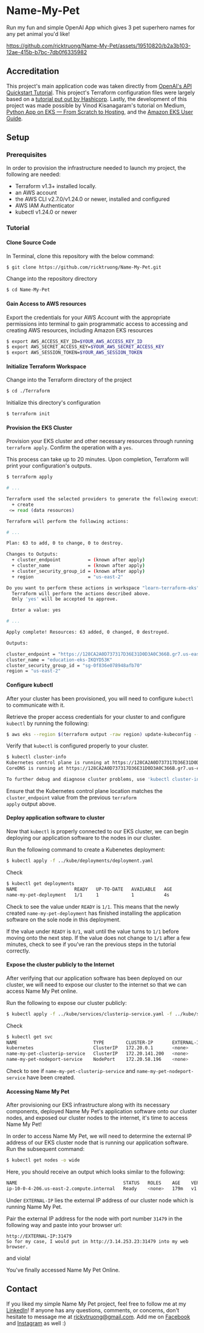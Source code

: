 # Name-My-Pet
Run my fun and simple OpenAI App which gives 3 pet superhero names for any pet animal you'd like!

https://github.com/ricktruong/Name-My-Pet/assets/19510820/b2a3b103-12ae-415b-b7bc-7db0f6335982


## Accreditation
This project's main application code was taken directly from [OpenAI's API Quickstart Tutorial](https://platform.openai.com/docs/quickstart). This project's Terraform configuration files were largely based on a [tutorial put out by Hashicorp](https://developer.hashicorp.com/terraform/tutorials/kubernetes/eks). Lastly, the development of this project was made possible by Vinod Kisanagaram's tutorial on Medium, [Python App on EKS — From Scratch to Hosting](https://towardsaws.com/python-app-on-eks-from-scratch-to-hosting-af040f8dacf0), and the [Amazon EKS User Guide](https://docs.aws.amazon.com/eks/latest/userguide/what-is-eks.html).

## Setup
### Prerequisites
In order to provision the infrastructure needed to launch my project, the following are needed:

- Terraform v1.3+ installed locally.
- an AWS account
- the AWS CLI v2.7.0/v1.24.0 or newer, installed and configured
- AWS IAM Authenticator
- kubectl v1.24.0 or newer

### Tutorial
#### Clone Source Code
In Terminal, clone this repository with the below command:
```bash
$ git clone https://github.com/ricktruong/Name-My-Pet.git
```

Change into the repository directory
```bash
$ cd Name-My-Pet
```

#### Gain Access to AWS resources
Export the credentials for your AWS Account with the appropriate permissions into terminal to gain programmatic access to accessing and creating AWS resources, including Amazon EKS resources
```bash
$ export AWS_ACCESS_KEY_ID=$YOUR_AWS_ACCESS_KEY_ID
$ export AWS_SECRET_ACCESS_KEY=$YOUR_AWS_SECRET_ACCESS_KEY
$ export AWS_SESSION_TOKEN=$YOUR_AWS_SESSION_TOKEN
```

#### Initialize Terraform Workspace
Change into the Terraform directory of the project
```bash
$ cd ./Terraform
```

Initialize this directory's configuration
```bash
$ terraform init
```

#### Provision the EKS Cluster
Provision your EKS cluster and other necessary resources through running <code>terraform apply</code>. Confirm the operation with a <code>yes</code>.

This process can take up to 20 minutes. Upon completion, Terraform will print your configuration's outputs.

```bash
$ terraform apply

# ...

Terraform used the selected providers to generate the following execution plan. Resource actions are indicated with the following symbols:
  + create
 <= read (data resources)

Terraform will perform the following actions:

# ...

Plan: 63 to add, 0 to change, 0 to destroy.

Changes to Outputs:
  + cluster_endpoint          = (known after apply)
  + cluster_name              = (known after apply)
  + cluster_security_group_id = (known after apply)
  + region                    = "us-east-2"

Do you want to perform these actions in workspace "learn-terraform-eks"?
  Terraform will perform the actions described above.
  Only 'yes' will be accepted to approve.

  Enter a value: yes

# ...

Apply complete! Resources: 63 added, 0 changed, 0 destroyed.

Outputs:

cluster_endpoint = "https://128CA2A0D737317D36E31D0D3A0C366B.gr7.us-east-2.eks.amazonaws.com"
cluster_name = "education-eks-IKQYD53K"
cluster_security_group_id = "sg-0f836e078948afb70"
region = "us-east-2"
```

#### Configure kubectl
After your cluster has been provisioned, you will need to configure <code>kubectl</code> to communicate with it.

Retrieve the proper access credentials for your cluster to and configure <code>kubectl</code> by running the following:
```bash
$ aws eks --region $(terraform output -raw region) update-kubeconfig --name $(terraform output -raw cluster_name)
```

Verify that <code>kubectl</code> is configured properly to your cluster.
```bash
$ kubectl cluster-info
Kubernetes control plane is running at https://128CA2A0D737317D36E31D0D3A0C366B.gr7.us-east-2.eks.amazonaws.com
CoreDNS is running at https://128CA2A0D737317D36E31D0D3A0C366B.gr7.us-east-2.eks.amazonaws.com/api/v1/namespaces/kube-system/services/kube-dns:dns/proxy

To further debug and diagnose cluster problems, use 'kubectl cluster-info dump'.
```
Ensure that the Kubernetes control plane location matches the <code>cluster_endpoint</code> value from the previous <code>terraform apply</code> output above.

#### Deploy application software to cluster
Now that <code>kubectl</code> is properly connected to our EKS cluster, we can begin deploying our application software to the nodes in our cluster.

Run the following command to create a Kubenetes deployment:
```bash
$ kubectl apply -f ../kube/deployments/deployment.yaml
```

Check
```bash
$ kubectl get deployments
NAME                     READY   UP-TO-DATE   AVAILABLE   AGE
name-my-pet-deployment   1/1     1            1           4s
```

Check to see the value under <code>READY</code> is <code>1/1</code>. This means that the newly created <code>name-my-pet-deployment</code> has finished installing the application software on the sole node in this deployment. 

If the value under <code>READY</code> is <code>0/1</code>, wait until the value turns to <code>1/1</code> before moving onto the next step. If the value does not change to <code>1/1</code> after a few minutes, check to see if you've ran the previous steps in the tutorial correctly.

#### Expose the cluster publicly to the Internet
After verifying that our application software has been deployed on our cluster, we will need to expose our cluster to the internet so that we can access Name My Pet online.

Run the following to expose our cluster publicly:
```bash
$ kubectl apply -f ../kube/services/clusterip-service.yaml -f ../kube/services/nodeport-service.yaml
```

Check
```bash
$ kubectl get svc
NAME                            TYPE        CLUSTER-IP       EXTERNAL-IP   PORT(S)          AGE
kubernetes                      ClusterIP   172.20.0.1       <none>        443/TCP          20m
name-my-pet-clusterip-service   ClusterIP   172.20.141.200   <none>        5000/TCP         61s
name-my-pet-nodeport-service    NodePort    172.20.58.196    <none>        5000:31479/TCP   60s
```

Check to see if <code>name-my-pet-clusterip-service</code> and <code>name-my-pet-nodeport-service</code> have been created.

#### Accessing Name My Pet
After provisioning our EKS infrastructure along with its necessary components, deployed Name My Pet's application software onto our cluster nodes, and exposed our cluster nodes to the internet, it's time to access Name My Pet!

In order to access Name My Pet, we will need to determine the external IP address of our EKS cluster node that is running our application software. Run the subsequent command:
```bash
$ kubectl get nodes -o wide
```

Here, you should receive an output which looks similar to the following:
```bash
NAME                                       STATUS   ROLES    AGE    VERSION               INTERNAL-IP   EXTERNAL-IP   OS-IMAGE         KERNEL-VERSION                  CONTAINER-RUNTIME
ip-10-0-4-206.us-east-2.compute.internal   Ready    <none>   179m   v1.27.3-eks-a5565ad   10.0.4.206    3.14.253.23   Amazon Linux 2   5.10.184-175.731.amzn2.x86_64   containerd://1.6.19
```

Under <code>EXTERNAL-IP</code> lies the external IP address of our cluster node which is running Name My Pet.

Pair the external IP address for the node with port number <code>31479</code> in the following way and paste into your browser url:
```
http://EXTERNAL-IP:31479
So for my case, I would put in http://3.14.253.23:31479 into my web browser.
```

and viola! 

You've finally accessed Name My Pet Online.

## Contact
If you liked my simple Name My Pet project, feel free to follow me at my [LinkedIn](https://www.linkedin.com/in/rick-truong/)! 
If anyone has any questions, comments, or concerns, don't hesitate to message me at rickvtruong@gmail.com.
Add me on [Facebook](https://www.facebook.com/rick.truong.5) and [Instagram](https://www.instagram.com/ricktruong) as well :)